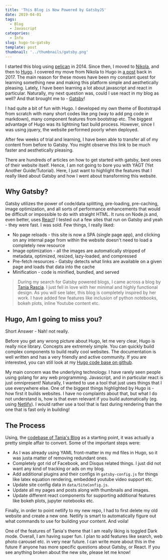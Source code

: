 ```yaml
---
title: 'This Blog is Now Powered by GatsbyJS'
date: 2019-04-01
tags:
  - Blog
  - Javascript
categories:
  - Info
slug: hugo-to-gatsby
template: post
thumbnail: '../thumbnails/gatsby.png'
---
```


I started this blog using [pelican](https://blog.getpelican.com/) in 2014. Since then, I moved to [Nikola](https://getnikola.com/), and then to [Hugo](https://gohugo.io/). I covered my move from Nikola to Hugo in [a post](/nikola-to-hugo) back in 2017. The main reason for these moves have been my constant quest for learning something new and making this platform simple and aesthetically pleasing. Lately, I have been learning a lot about javascript and react in particular. Naturally, my next question was, could I use react in my blog as well? And that brought me to - [Gatsby](https://www.gatsbyjs.org/)!

I had quite a bit of fun with Hugo. I developed my own theme of Bootstrap4 from scratch with many short codes like png (way to add png code in markdown), many component features from bootstrap etc. The biggest advantage of Hugo was its lightning fast build process. However, since I was using jquery, the website performed poorly when deployed.

After few weeks of trial and learning, I have been able to transfer all of my content from before to Gatsby. You might observe this link to be much faster and aesthetically pleasing.

<zoom-image src='https://res.cloudinary.com/sadanandsingh/image/upload/v1555377338/Screen_Shot_2019-04-15_at_6.14.47_PM_hkrbyn.png'> </zoom-image>
There are hundreds of articles on how to get started with gatsby, best ones of their website itself. Hence, I am not going to bore you with YAGT (Yet Another Guide/Tutorial). Here, I just want to highlight the features that I really liked about Gatsby and how I went about transforming this website.

## Why Gatsby?

Gatsby utilizes the power of code/data splitting, pre-loading, pre-caching, image optimization, and all sorts of performance enhancements that would be difficult or impossible to do with straight HTML. It runs on Node.js and, even better, uses [React](https://reactjs.org/)! I tested out a few sites that run on Gatsby and yeah - they were fast. I was sold. Few things, I really liked:

- No page reloads - this site is now a SPA (single page app), and clicking on any internal page from within the website doesn't need to load a completely new resource
- Image optimization - all the images are automatically stripped of metadata, optimized, resized, lazy-loaded, and compressed
- Pre-fetch resources - Gatsby detects what links are available on a given page and loads that data into the cache
- Minification - code is minified, bundled, and served

> During my search for Gatsby powered blogs, I came across a blog by [Tania Rascia](https://www.taniarascia.com/migrating-from-wordpress-to-gatsby/). I just fell in love with her minimal and highly functional design. As you will see later, this blog is completely inspired by her work. I have added few features like inclusion of python notebooks, bokeh plots, inline Youtube content etc.

## Hugo, Am I going to miss you?

Short Answer - Nah! not really.

Before you get any wrong picture about Hugo, let me very clear, Hugo is really nice library. Concepts are extremely simple. You can quickly build complex components to build really cool websites. The documentation is well written and has a very friendly and active community. If you are interested, you can still look at my [Hugo code base on github](https://github.com/sadanand-singh/Blog).

My main concern was the underlying technology. I have rarely seen people using golang for any web programming. Javascript, and in particular react is just omnipresent! Naturally, I wanted to use a tool that just uses things that I use everywhere else. One of the biggest things highlighted by Hugo is - how first it builds websites. I have no complaints about that, but what I do not understand is, how is that even relevant if you build automatically (eg. using [Netlify](https://www.netlify.com/)). I would rather use a tool that is fast during rendering than the one that is fast only in building!

## The Process

Using, the [codebase of Tania's Blog](https://github.com/taniarascia/taniarascia.com/) as a starting point, it was actually a pretty simple affair to convert. Some of the important steps were:

- As I was already using YAML front-matter in my md files in Hugo, so it was justa matter of removing redundant ones.
- Completely got rid of Facebook, and Disqus related things. I just did not want any kind of tracking or ads on my blog.
- Add additional plugins and their configs in `gatsby-config.js` for things like latex equation rendering, embedded youtube video support etc.
- Update site config data in `data/SiteConfig.js`.
- Update all my pages and posts along with thumbnails and images.
- Update different react components for supporting additional features like bokeh plots, jupyter notebooks etc.

Finally, in order to point netlify to my new repo, I had to first delete my old website and create a new one. Netlify is smart to automatically figure out what commands to use for building your content. And voila!

One of the features of Tania's theme that I am really liking is toggled Dark mode. Overall, I am having super fun. I plan to add features like search, web photo carousel etc. in very near future. I can write more about this in the future if anyone has more specific questions about Gatsby, or React. If you see anything broken about the new site, please let me know!
